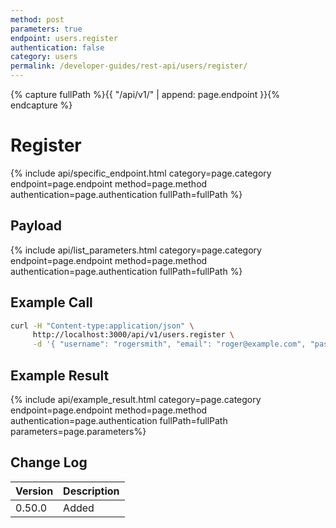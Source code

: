 ```yaml
---
method: post
parameters: true
endpoint: users.register
authentication: false
category: users
permalink: /developer-guides/rest-api/users/register/
---
```


{% capture fullPath %}{{ "/api/v1/" | append: page.endpoint }}{% endcapture %}

# Register

{% include api/specific_endpoint.html category=page.category endpoint=page.endpoint method=page.method authentication=page.authentication fullPath=fullPath %}

## Payload

{% include api/list_parameters.html category=page.category endpoint=page.endpoint method=page.method authentication=page.authentication fullPath=fullPath %}

## Example Call

```bash
curl -H "Content-type:application/json" \
     http://localhost:3000/api/v1/users.register \
     -d '{ "username": "rogersmith", "email": "roger@example.com", "pass": "passw0rd", "name": "Roger Smith"}'
```

## Example Result

{% include api/example_result.html category=page.category endpoint=page.endpoint method=page.method authentication=page.authentication fullPath=fullPath parameters=page.parameters%}

## Change Log

| Version | Description |
| :--- | :--- |
| 0.50.0 | Added |
